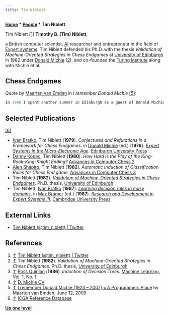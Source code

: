 ```yaml
---
title: Tim Niblett
---
```

**[Home](Home "Home") \* [People](People "People") \* Tim Niblett**



 [](https://twitter.com/tim_niblett) Tim Niblett <a id="cite-note-1" href="#cite-ref-1">[1]</a> 
**Timothy B. (Tim) Niblett**,  

a British computer scientist, [AI](Artificial_Intelligence "Artificial Intelligence") researcher and entrepreneur in the field of [Expert systems](https://en.wikipedia.org/wiki/Expert_system). Tim Niblett defended his Ph.D. with the thesis *Validation of Machine-Oriented Strategies in Chess Endgames* at [University of Edinburgh](University_of_Edinburgh "University of Edinburgh") in 1982 under [Donald Michie](Donald_Michie "Donald Michie") <a id="cite-note-2" href="#cite-ref-2">[2]</a>, and co-founded the [Turing Institute](https://en.wikipedia.org/wiki/Turing_Institute) along with Michie et al..



## Chess Endgames


Quote by [Maarten van Emden](Maarten_van_Emden "Maarten van Emden") in *I remember Donald Michie* <a id="cite-note-5" href="#cite-ref-5">[5]</a>:




```C++
In 1980 I spent another summer in Edinburgh as a guest of Donald Michie. Since the low point of 1975, thanks to assiduous and inventive joint pursuit of funding possibilities by Donald and [Jean](Jean_Hayes_Michie "Jean Hayes Michie"), the Machine Intelligence Research Unit was alive with work focused on [chess endgames](Endgame "Endgame"). There were students, including Tim Niblett and [Alen Shapiro](Alen_Shapiro "Alen Shapiro"). [Danny Kopec](Danny_Kopec "Danny Kopec") was there, perhaps formally as a student, but de facto as the resident chess consultant. [Ivan Bratko](Ivan_Bratko "Ivan Bratko") visited frequently. Alen was the administrator of the dream computing environment of that time: a small [PDP-11](PDP-11 "PDP-11") running [Unix](Unix "Unix"). 

```

## Selected Publications


<a id="cite-note-6" href="#cite-ref-6">[6]</a>



* [Ivan Bratko](Ivan_Bratko "Ivan Bratko"), Tim Niblett (**1979**). *Conjectures and Refutations in a Framework for Chess Endgames*. in [Donald Michie](Donald_Michie "Donald Michie") (ed.) (**1979**). *[Expert Systems in the Micro-Electronic Age](https://www.semanticscholar.org/paper/Expert-systems-in-the-micro-electronic-age-Michie/cbb537091d70fb1f4daf73fbaaa0859ece3a7acf)*. [Edinburgh University Press](https://en.wikipedia.org/wiki/Edinburgh_University_Press)
* [Danny Kopec](Danny_Kopec "Danny Kopec"), Tim Niblett (**1980**). *How Hard is the Play of the King-Rook-King-Knight Ending?* [Advances in Computer Chess 2](Advances_in_Computer_Chess_2 "Advances in Computer Chess 2")
* [Alen Shapiro](Alen_Shapiro "Alen Shapiro"), Tim Niblett (**1982**). *Automatic Induction of Classification Rules for Chess End game.* [Advances in Computer Chess 3](Advances_in_Computer_Chess_3 "Advances in Computer Chess 3")
* Tim Niblett (**1982**). *[Validation of Machine-Oriented Strategies in Chess Endgames](https://www.era.lib.ed.ac.uk/handle/1842/6635)*. Ph.D. thesis, [University of Edinburgh](University_of_Edinburgh "University of Edinburgh")
* Tim Niblett, [Ivan Bratko](Ivan_Bratko "Ivan Bratko") (**1987**). *[Learning decision rules in noisy domains](https://www.semanticscholar.org/paper/Learning-decision-rules-in-noisy-domains-Niblett-Bratko/1418eea19ccb9170e4af15d3c960b98e332e2607)*. in [Max Bramer](Max_Bramer "Max Bramer") (ed.) (**1987**). *[Research and Development in Expert Systems III](https://www.cambridge.org/core/journals/robotica/article/research-and-development-in-expert-systems-iii-edited-by-ma-bramer-british-computer-society-workghop-series-cambridge-university-press-1987-277pp-3950/CB198384688E3E89423F5D42CAED2A88#)*. [Cambridge University Press](https://en.wikipedia.org/wiki/Cambridge_University_Press)


## External Links


* [Tim Niblett (@tim\_niblett) | Twitter](https://twitter.com/tim_niblett)


## References


1. <a id="cite-ref-1" href="#cite-note-1">↑</a> [Tim Niblett (@tim\_niblett) | Twitter](https://twitter.com/tim_niblett)
2. <a id="cite-ref-2" href="#cite-note-2">↑</a> Tim Niblett (**1982**). *Validation of Machine-Oriented Strategies in Chess Endgames*. Ph.D. thesis, [University of Edinburgh](University_of_Edinburgh "University of Edinburgh")
3. <a id="cite-ref-3" href="#cite-note-3">↑</a> [Ross Quinlan](Ross_Quinlan "Ross Quinlan") (**1986**). *Induction of Decision Trees*. [Machine Learning](https://en.wikipedia.org/wiki/Machine_Learning_(journal)), Vol. 1, No. 1
4. <a id="cite-ref-4" href="#cite-note-4">↑</a> [D. Michie CV](http://www.aiai.ed.ac.uk/%7Edm/dmcv.html)
5. <a id="cite-ref-5" href="#cite-note-5">↑</a> [I remember Donald Michie (1923 – 2007) « A Programmers Place](http://vanemden.wordpress.com/2009/06/12/i-remember-donald-michie-1923-2007/) by [Maarten van Emden](Maarten_van_Emden "Maarten van Emden"), June 12, 2009
6. <a id="cite-ref-6" href="#cite-note-6">↑</a> [ICGA Reference Database](ICGA_Journal#RefDB "ICGA Journal")

**[Up one level](Engines "Engines")**







 
